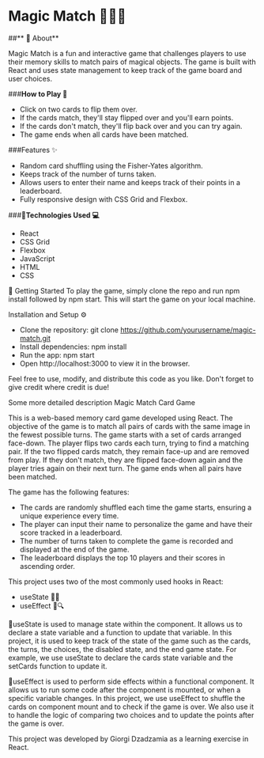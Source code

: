  # **Magic Match** 🧙‍♂️🎴
 
 ##** 🧐 About**

 Magic Match is a fun and interactive game that challenges players to use their memory skills to match pairs of magical objects. The game is built with React and uses state management to keep track of the game board and user choices.

 ###**How to Play :game_die:**
- Click on two cards to flip them over.
- If the cards match, they'll stay flipped over and you'll earn points.
- If the cards don't match, they'll flip back over and you can try again.
- The game ends when all cards have been matched.

 ###Features :sparkles:
- Random card shuffling using the Fisher-Yates algorithm.
- Keeps track of the number of turns taken.
- Allows users to enter their name and keeps track of their points in a leaderboard.
- Fully responsive design with CSS Grid and Flexbox.

 ###**🔧Technologies Used :computer:**
- React
- CSS Grid
- Flexbox
- JavaScript
- HTML
- CSS

 🚀 Getting Started
 To play the game, simply clone the repo and run npm install followed by npm start. This will start the game on your local machine.

 Installation and Setup :gear:
- Clone the repository: git clone https://github.com/yourusername/magic-match.git
- Install dependencies: npm install
- Run the app: npm start
- Open http://localhost:3000 to view it in the browser.

 Feel free to use, modify, and distribute this code as you like. Don't forget to give credit where credit is due!


 Some more detailed description
 Magic Match Card Game
 
 This is a web-based memory card game developed using React. The objective of the game is to match all pairs of cards with the same image in the fewest possible turns. The game starts with a set of cards arranged face-down. The player flips two cards each turn, trying to find a matching pair. If the two flipped cards match, they remain face-up and are removed from play. If they don't match, they are flipped face-down again and the player tries again on their next turn. The game ends when all pairs have been matched.

 The game has the following features:

- The cards are randomly shuffled each time the game starts, ensuring a unique experience every time.
- The player can input their name to personalize the game and have their score tracked in a leaderboard.
- The number of turns taken to complete the game is recorded and displayed at the end of the game.
- The leaderboard displays the top 10 players and their scores in ascending order.

 This project uses two of the most commonly used hooks in React: 

- useState 🎣🔢
- useEffect 🎣🔍

 🧮useState is used to manage state within the component. It allows us to declare a state variable and a function to update that variable. In this project, it is used to keep track of the state of the game such as the cards, the turns, the choices, the disabled state, and the end game state. For example, we use useState to declare the cards state variable and the setCards function to update it.

 🎨useEffect is used to perform side effects within a functional component. It allows us to run some code after the component is mounted, or when a specific variable changes. In this project, we use useEffect to shuffle the cards on component mount and to check if the game is over. We also use it to handle the logic of comparing two choices and to update the points after the game is over.

 This project was developed by Giorgi Dzadzamia as a learning exercise in React.
